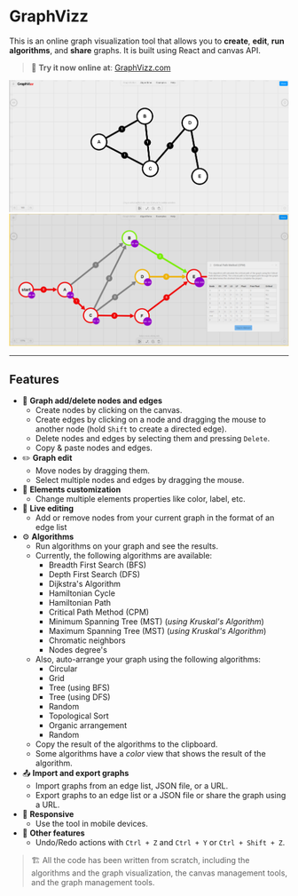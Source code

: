 # GraphVizz

This is an online graph visualization tool that allows you to **create**, **edit**, **run algorithms**, and **share** graphs. It is built using React and canvas API.

> 🔗 **Try it now online at**: [GraphVizz.com](https://www.graphvizz.com)

!["GraphVizz online tool screenshot"](docs/screenshot-1.png "GraphVizz online tool screenshot")
!["GraphVizz PERT/CTM algorithm screenshot"](docs/screenshot-2.png "GraphVizz PERT/CTM algorithm screenshot")

------------------------------------------------------------------------------------

## Features

- 🧩 **Graph add/delete nodes and edges**
  - Create nodes by clicking on the canvas.
  - Create edges by clicking on a node and dragging the mouse to another node (hold `Shift` to create a directed edge).
  - Delete nodes and edges by selecting them and pressing `Delete`.
  - Copy & paste nodes and edges.
- ✏️ **Graph edit**
  - Move nodes by dragging them.
  - Select multiple nodes and edges by dragging the mouse.
- 🎨 **Elements customization**
  - Change multiple elements properties like color, label, etc.
- 🌟 **Live editing**
  - Add or remove nodes from your current graph in the format of an edge list
- ⚙️ **Algorithms**
  - Run algorithms on your graph and see the results.
  - Currently, the following algorithms are available:
    - Breadth First Search (BFS)
    - Depth First Search (DFS)
    - Dijkstra's Algorithm
    - Hamiltonian Cycle
    - Hamiltonian Path
    - Critical Path Method (CPM)
    - Minimum Spanning Tree (MST) (*using Kruskal's Algorithm*)
    - Maximum Spanning Tree (MST) (*using Kruskal's Algorithm*)
    - Chromatic neighbors
    - Nodes degree's
  - Also, auto-arrange your graph using the following algorithms:
    - Circular
    - Grid
    - Tree (using BFS)
    - Tree (using DFS)
    - Random
    - Topological Sort
    - Organic arrangement
    - Random
  - Copy the result of the algorithms to the clipboard.
  - Some algorithms have a *color* view that shows the result of the algorithm.
- 📤 **Import and export graphs**
  - Import graphs from an edge list, JSON file, or a URL. 
  - Export graphs to an edge list or a JSON file or share the graph using a URL.
- 📱 **Responsive**
  - Use the tool in mobile devices.
- 🔧 **Other features**
  - Undo/Redo actions with `Ctrl + Z` and `Ctrl + Y` or `Ctrl + Shift + Z`.

> 🏗️ All the code has been written from scratch, including the algorithms and the graph visualization, the canvas management tools, and the graph management tools.
